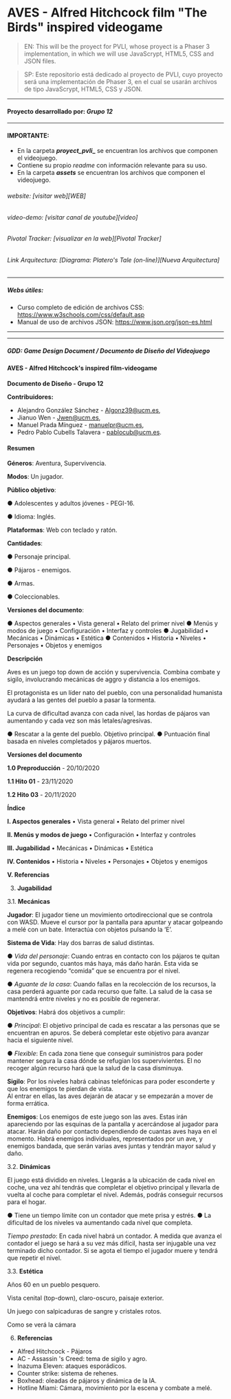# AVES - Alfred Hitchcock film "The Birds" inspired videogame
 > EN: This will be the proyect for PVLI, whose proyect is a Phaser 3 implementation, in which we will use JavaScrypt, HTML5, CSS and JSON files. 
 
 > SP: Este repositorio está dedicado al proyecto de PVLI, cuyo proyecto será una implementación de Phaser 3, en el cual se usarán archivos de tipo JavaScrypt, HTML5, CSS y JSON.
 ___
 #### Proyecto desarrollado por: _Grupo 12_
 ___
 #### IMPORTANTE:
 - En la carpeta **_proyect_pvli__** se encuentran los archivos que componen el videojuego.
 - Contiene su propio _readme_ con información relevante para su uso.
 - En la carpeta **_assets_** se encuentran los archivos que componen el videojuego.
 
 ###### website: [visitar web][WEB]
 
 ###### video-demo: [visitar canal de youtube][video]
 
 ###### Pivotal Tracker: [visualizar en la web][Pivotal Tracker]

 ###### Link Arquitectura: [Diagrama: Platero's Tale (on-line)][Nueva Arquitectura]
 <!-- ___ -->
 <!-- ![Imagen de JRJ con su burrito][logo] -->
 ___
 
 ##### Webs útiles:
 
 - Curso completo de edición de archivos CSS: https://www.w3schools.com/css/default.asp
 - Manual de uso de archivos JSON: https://www.json.org/json-es.html
 ___
 ___

 ##### GDD: Game Design Document / Documento de Diseño del Videojuego
 #### **AVES - Alfred Hitchcock's inspired film-videogame**
**Documento de Diseño - Grupo 12**

**Contribuidores:**
- Alejandro González Sánchez - Algonz39@ucm.es, 
- Jianuo Wen - Jwen@ucm.es, 
- Manuel Prada Mínguez - manuelpr@ucm.es, 
- Pedro Pablo Cubells Talavera - pablocub@ucm.es.

#### **Resumen**
**Géneros**: Aventura, Supervivencia.

**Modos**: Un jugador.

**Público objetivo**:

● Adolescentes y adultos jóvenes - PEGI-16.

● Idioma: Inglés.

**Plataformas**: Web con teclado y ratón.

**Cantidades**:

● Personaje principal.

● Pájaros - enemigos.

● Armas.

● Coleccionables.

**Versiones del documento**:

● Aspectos generales • Vista general • Relato del primer nivel
● Menús y modos de juego • Configuración • Interfaz y controles
● Jugabilidad • Mecánicas • Dinámicas • Estética
● Contenidos • Historia • Niveles • Personajes • Objetos y enemigos

<!-- ![Captura del menú][capturamenu] -->

<!-- ![Captura de Juego][capturajuego] -->

**Descripción**

Aves es un juego top down de acción y supervivencia. Combina combate y sigilo, involucrando mecánicas de aggro y distancia a los enemigos.

El protagonista es un líder nato del pueblo, con una personalidad humanista ayudará a las gentes del pueblo a pasar la tormenta.

La curva de dificultad avanza con cada nivel, las hordas de pájaros van aumentando y cada vez son más letales/agresivas. 

● Rescatar a la gente del pueblo. Objetivo principal.
● Puntuación final basada en niveles completados y pájaros muertos.

**Versiones del documento**

**1.0 Preproducción** - 20/10/2020

**1.1 Hito 01** - 23/11/2020

**1.2 Hito 03** - 20/11/2020

**Índice**

**I. Aspectos generales**
• Vista general
• Relato del primer nivel

**II. Menús y modos de juego**
• Configuración
• Interfaz y controles

**III. Jugabilidad**
• Mecánicas
• Dinámicas
• Estética

**IV. Contenidos**
• Historia
• Niveles
• Personajes
• Objetos y enemigos

**V. Referencias**

<!-- 1. **Aspectos generales**

1.2 **Relato del primer nivel :**
Al acceder al nivel 1, el jugador aparecerá en la calle del pueblo frente a su casa en una de
las esquinas del mapa. El jugador empezará con una herradura y una batería al lado de su casa 
para recargar su autoestima y radio respectivamente.
Tendrá que recorrer el nivel del pueblo sorteando a los vecinos y recogiendo llaves para abrir puertas
y encontrar a Platero. Encontrará a Platero en la esquina contraria del nivel.

2. **Menús y modos de juego**

2.1 **Configuración**
Al iniciar el juego desde el menú principal, se mostrará al personaje protagonista en su casa, 
este entorno hace de menú de inicio. El jugador podrá desplazarse y atravesar la puerta de la habitación 
para acceder al nivel 1.

2.2 **Interfaz y control**

2.2.1. **Interfaz**

**MENÚ PRINCIPAL:**
- Botón de ajuste de sonido.
- Botón de inicio de partida.

**DENTRO DEL JUEGO:**
- Pausa: Permite ver el inventario y los controles.
- Habilidades: Radio. (ON/OFF para evitar enemigos.)

2.2.2. **Control**
- Ratón: interacción en el menú.
- Movimiento con cursores y combinaciones de dos teclas para las diagonales.
- Abrir puertas pulsando "Z" en el teclado. 
- Usar radio manteniendo pulsada la tecla "X".  -->

3. **Jugabilidad**

3.1. **Mecánicas**

**Jugador**:
El jugador tiene un movimiento ortodireccional que se controla con WASD.
Mueve el cursor por la pantalla para apuntar y atacar golpeando a melé con un bate.
Interactúa con objetos pulsando la ‘E’.

**Sistema de Vida**:
	Hay dos barras de salud distintas. 

● *Vida del personaje*: 
    Cuando entras en contacto con los pájaros te quitan vida por segundo, cuantos más haya, más daño harán. 
    Esta vida se regenera recogiendo “comida” que se encuentra por el nivel.

● *Aguante de la casa*: 
    Cuando fallas en la recolección de los recursos, la casa perderá aguante por cada recurso que falte. 
    La salud de la casa se mantendrá entre niveles y no es posible de regenerar.

**Objetivos**:
    Habrá dos objetivos a cumplir:

● *Principal*: 
    El objetivo principal de cada es rescatar a las personas que se encuentran en apuros. 
    Se deberá completar este objetivo para avanzar hacia el siguiente nivel.

● *Flexible*:
    En cada zona tiene que conseguir suministros para poder mantener segura la casa dónde se refugian los supervivientes. 
    El no recoger algún recurso hará que la salud de la casa disminuya.

**Sigilo**:
	Por los niveles habrá cabinas telefónicas para poder esconderte y que los enemigos te pierdan de vista.  
    Al entrar en ellas, las aves dejarán de atacar y se empezarán a mover de forma errática.

**Enemigos**:
	Los enemigos de este juego son las aves.  Estas irán apareciendo por las esquinas de la pantalla y acercándose al jugador para atacar. 
Harán daño por contacto dependiendo de cuantas aves haya en el momento.
Habrá enemigos individuales, representados por un ave, y enemigos bandada, que serán varias aves juntas y tendrán mayor salud y daño.

3.2. **Dinámicas**

El juego está dividido en niveles. Llegarás a la ubicación de cada nivel en coche, una vez ahí tendrás que completar el objetivo principal y llevarla de vuelta al coche para completar el nivel. Además, podrás conseguir recursos para el hogar.

● Tiene un tiempo límite con un contador que mete prisa y estrés. 
● La dificultad de los niveles va aumentando cada nivel que completa.

*Tiempo prestado*: En cada nivel habrá un contador. A medida que avanza el contador el juego se hará a su vez más difícil, hasta ser injugable una vez terminado dicho contador. Si se agota el tiempo el jugador muere y tendrá que repetir el nivel.

3.3. **Estética**

Años 60 en un pueblo pesquero.

Vista cenital (top-down), claro-oscuro, paisaje exterior.

Un juego con salpicaduras de sangre y cristales rotos.

Como se verá la cámara

<!-- **Música utilizada**
Menú principal: Stasis by Steve Oxen.
Sonidos: FreeSound.org. -->

<!-- 4. **Contenidos**

4.1. **Historia**

Juan Ramón Jiménez es un escritor que vive en el pueblo de Moguer, Huelva, y su mejor
amigo es su burro Platero ("...tan blando por fuera, que se diría todo algodón..."). 
Todos los días sale en su búsqueda para que le alegre el día, 
pero no siempre lo encuentra con facilidad, 
en ocasiones tiene que recorrer todo el pueblo para encontrarle.

4.2. **Niveles**

El juego consta de un único nivel debido a la limitación del tiempo, 
cada uno de ellos representa una zona del pueblo o sus
alrededores, se cuenta con una clase que permitiría igualmente añadir más niveles.
El primer nivel comienza al salir de la casa del protagonista, en una zona apartada
del pueblo cerca de la casa del mercader de su zona.

4.3. **Personajes**
- Juan Ramón Jiménez: el personaje jugable. Es controlado por el jugador para lograr
superar los niveles.
- Platero: fiel compañero de Juan Ramón Jiménez. Espera quieto en un lugar del
mapa y hay que encontrarlo para avanzar al siguiente nivel.
- Vecinos: son los enemigos dentro del juego. Para representar su área de daño de autoestima,
hay un área de terror representada como un triángulo en la dirección a la que miran.

4.4. **Objetos y enemigos**
- Objetos Plateriños: Herraduras
- Objetos No Plateriños: Periódicos con noticias trágicas de la época
- Objetos no dañinos, útiles: Baterías y LLaves
- Radio del protagonista: recargable
- Baterías: utilizadas para recargar la radio.

5. **Arquitectura y Gestión**
- En cuanto a la arquitectura UML, hemos utilizado el software proporcionado por Diagrams.net,
nuestra arquitectura ha cambiado con respecto a la original debido a los cambios durante el desarrollo, 
en un principio se planeaba tener un juego mayormente extendido pero debido a la falta de comunicación
y ciertos problemas a la hora de trabajar en grupo, no pudo ser.
- Pivotal como sistema de gestión utilizado para asignar tareas entre los miembros del grupo.
- Discord como sistema de comunicación para realizar las reuniones grupales y trabajar en conjunto, así
como sistema de mensajería. También se ha usado Telegram para fijar reuniones. -->

6. **Referencias**
- Alfred Hitchcock - Pájaros
- AC - Assassin 's  Creed: tema de sigilo y agro.
- Inazuma Eleven: ataques esporádicos.
- Counter strike: sistema de rehenes.
- Boxhead:  oleadas de pájaros y dinámica de la IA.
- Hotline Miami: Cámara, movimiento por la escena y combate a melé.

<!-- **Arquitectura**

![Arquitectura][capturaarquitectura]

 ###### Link Arquitectura: [Diagrama: Platero's Tale (on-line)][Nueva Arquitectura]

 ###### Antiguo GDD: [Game Design Document][GDD] - [Archivo en repositorio][GDD en repo]

 ###### Arquitectura Antigua: [Diagrama: Platero y Yo (on-line)][Arquitectura antigua] - [Formato PNG][PNG Arquitectura antigua] -->

<!-- [logo]: assets/images/adaptacion.png "Platero's Tale"
[video]: https://youtu.be/q81Hx4C6JRw
[WEB]: https://acedpol.github.io/Proyecto_PVLI_/index.html "Web del Proyecto"
[GDD]: http://acedpol.github.io/Proyecto_PVLI_/assets/documents/GDD/Plateros_Tale_GDD_v1.1.pdf "Enlace a la web (versión html)"
[GDD en repo]: https://github.com/Acedpol/Proyecto_PVLI_/blob/master/assets/documents/GDD/Plateros_Tale_GDD_v1.1.pdf "Link a la ubicación en el repositorio"
[Pivotal Tracker]: https://www.pivotaltracker.com/n/projects/2474691 "Herramienta de gestión del Proyecto"
[Nueva arquitectura]: https://viewer.diagrams.net/?highlight=0000ff&edit=_blank&layers=1&nav=1&title=Arquitectura%20Platero%20y%20Yo#Uhttps%3A%2F%2Fdrive.google.com%2Fuc%3Fid%3D1B3NTcCrNRc7D7IHi2svY9JxskboJyzo2%26export%3Ddownload "Visualizador web"
[Arquitectura antigua]: https://viewer.diagrams.net/?highlight=0000ff&edit=_blank&layers=1&nav=1&title=ArquitecturaPlaterosTale.drawio#Uhttps%3A%2F%2Fdrive.google.com%2Fuc%3Fid%3D1fdzaqrhfvPPrEq2kRV5FCk7kSp_H8JpD%26export%3Ddownload "Visualizador web"
[PNG Arquitectura antigua]: https://github.com/Acedpol/Proyecto_PVLI_/blob/master/assets/documents/Arquitectura%20-%20UML/Arquitectura%20Platero%20y%20Yo.png
[PNG Nueva Arquitectura]: https://github.com/Acedpol/Proyecto_PVLI_/blob/master/assets/documents/Arquitectura%20-%20UML/ArquitecturaPlaterosTale_1.1.png
[capturamenu]: assets/images/captura.png "Captura de Menu"
[capturajuego]: assets/images/juego.png "Captura de Juego"
[capturaarquitectura]: assets/images/ArquitecturaNuevaPNG.png "Arquitectura" -->
